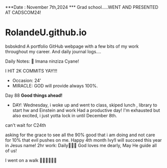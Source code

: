 ***Date : November 7th,2024 *** Grad school.....WENT AND PRESENTED AT CADSCOM24!
# RolandeU.github.io
bsbskdnd
A portfolio GitHub webpage with a few bits of my work throughout my career. And daily journal logs....

Daily Notes:
💚 Imana ninziza Cyane! 

I HIT 2K COMMITS YAY!!!

- Occasion: 24'
- MIRACLE: GOD will provide always 100%.

Day 88 **Good things ahead!** 
- DAY: Wednesday, i woke up and went to class, skiped lunch , library to start hw and Einstein and work
Had a productive day! I'm exhausted but also excited, i just yotta lock in until December 8th.

can't wait for C24th

asking for the grace to see all the 90% good that i am doing and not care for 10% that evil pushes on me. Happy 4th month Ivy!I will succeed this year in Jesus name!
2hr work: Daily💚💚💚
God loves me dearly, May He guide all of  us!

I went on a walk 💚💚💚💚💚💚
